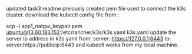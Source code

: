 updated task3 readme
preiously created pem file used to connect the k3s cluster.
download the kubectl config file from : 

scp -i app1_natgw_keypair.pem ubuntu@13.60.183.152:/etc/rancher/k3s/k3s.yaml k3s.yaml
update the server ip address in k3s.yaml
from:    server: https://127.0.0.1:6443
to:  server:https://publicip:6443
and kubectl works from my local machine.


